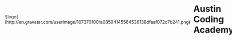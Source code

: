 <div style="display: flex; align-items: center">
  ![logo](http://en.gravatar.com/userimage/107370100/a08594145564536138dfaaf072c7b241.png)
  <h1 style="margin: 0 10px;">Austin Coding Academy</h1>
</div>
